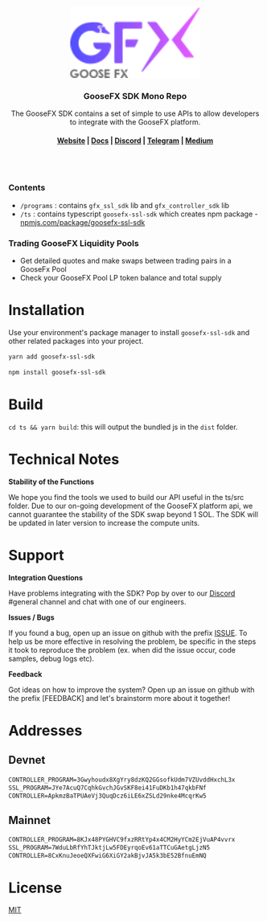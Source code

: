 <div align="center">
  <img height="142" src="https://github.com/GooseFX1/gfx-web-app/blob/dev/public/img/assets/gfx_logo_gradient_lite.svg" />
  <h3>GooseFX SDK Mono Repo</h3>
  <p>The GooseFX SDK contains a set of simple to use APIs to allow developers to integrate with the GooseFX platform.</p>
  <h4>
    <a href="https://goosefx.io">Website</a>
    <span> | </span>
    <a href="https://docs.goosefx.io">Docs</a>
    <span> | </span>
    <a href="https://discord.com/channels/833693973687173121/833742620371058688">Discord</a>
    <span> | </span>
    <a href="https://www.t.me/goosefx">Telegram</a>
    <span> | </span>
    <a href="https://medium.com/goosefx">Medium</a>
  </h4>
  <br />
  <br />
</div>

### Contents

- `/programs` : contains `gfx_ssl_sdk` lib and `gfx_controller_sdk` lib
- `/ts` : contains typescript `goosefx-ssl-sdk` which creates npm package - [npmjs.com/package/goosefx-ssl-sdk](https://www.npmjs.com/package/goosefx-ssl-sdk)

### Trading GooseFX Liquidity Pools

- Get detailed quotes and make swaps between trading pairs in a GooseFx Pool
- Check your GooseFX Pool LP token balance and total supply

# Installation

Use your environment's package manager to install `goosefx-ssl-sdk` and other related packages into your project.

```bash
yarn add goosefx-ssl-sdk
```

```bash
npm install goosefx-ssl-sdk
```

# Build

`cd ts && yarn build`: this will output the bundled js in the `dist` folder.

# Technical Notes

**Stability of the Functions**

We hope you find the tools we used to build our API useful in the ts/src folder. Due to our on-going development of the GooseFX platform api, we cannot guarantee the stability of the SDK swap beyond 1 SOL. The SDK will be updated in later version to increase the compute units.

# Support

**Integration Questions**

Have problems integrating with the SDK? Pop by over to our [Discord](https://discord.gg/PAVyv4A2C5) #general channel and chat with one of our engineers.

**Issues / Bugs**

If you found a bug, open up an issue on github with the prefix [ISSUE](https://github.com/GooseFX1/gfx-ssl-sdk/issues). To help us be more effective in resolving the problem, be specific in the steps it took to reproduce the problem (ex. when did the issue occur, code samples, debug logs etc).

**Feedback**

Got ideas on how to improve the system? Open up an issue on github with the prefix [FEEDBACK] and let's brainstorm more about it together!

# Addresses

## Devnet

```
CONTROLLER_PROGRAM=3Gwyhoudx8XgYry8dzKQ2GGsofkUdm7VZUvddHxchL3x
SSL_PROGRAM=JYe7AcuQ7CqhkGvchJGvSKF8ei41FuDKb1h47qkbFNf
CONTROLLER=ApkmzBaTPUAeVj3QuqDcz6iLE6xZSLd29nke4McqrKw5
```

## Mainnet

```
CONTROLLER_PROGRAM=8KJx48PYGHVC9fxzRRtYp4x4CM2HyYCm2EjVuAP4vvrx
SSL_PROGRAM=7WduLbRfYhTJktjLw5FDEyrqoEv61aTTCuGAetgLjzN5
CONTROLLER=8CxKnuJeoeQXFwiG6XiGY2akBjvJA5k3bE52BfnuEmNQ
```

# License

[MIT](https://choosealicense.com/licenses/mit/)
